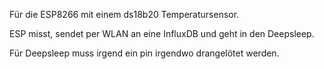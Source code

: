 Für die ESP8266 mit einem ds18b20 Temperatursensor.

ESP misst, sendet per WLAN an eine InfluxDB und geht in den Deepsleep.

Für Deepsleep muss irgend ein pin irgendwo drangelötet werden.